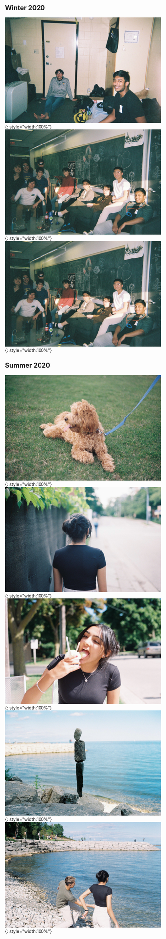 ## Winter 2020
![room](img/winter2020/000008.JPG){: style="width:100%"}
![lounge](img/winter2020/000010.JPG){: style="width:100%"}
![dog park](img/winter2020/000010.JPG){: style="width:100%"}


## Summer 2020
![levi](img/summer2020/000010.JPG){: style="width:100%"}
![nika back](img/summer2020/000021.JPG){: style="width:100%"}
![nika ice cream](img/summer2020/000023.JPG){: style="width:100%"}
![rocks](img/summer2020/000025.JPG){: style="width:100%"}
![throwing rocks](img/summer2020/000027.JPG){: style="width:100%"}